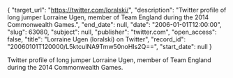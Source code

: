 {
  "target_url": "https://twitter.com/loralski/", 
  "description": "Twitter profile of long jumper Lorraine Ugen, member of Team England during the 2014 Commonwealth Games.", 
  "end_date": null, 
  "date": "2006-01-01T12:00:00", 
  "slug": 63080, 
  "subject": null, 
  "publisher": "twitter.com", 
  "open_access": false, 
  "title": "Lorraine Ugen (loralski) on Twitter", 
  "record_id": "20060101T120000/L5ktcuINA9Tmw50noHIs2Q==", 
  "start_date": null
}

Twitter profile of long jumper Lorraine Ugen, member of Team England during the 2014 Commonwealth Games.